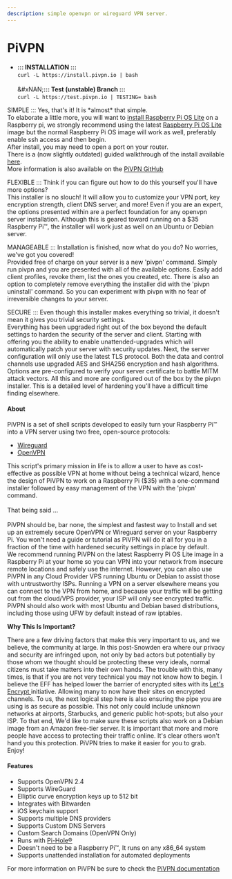 ```yaml
---
description: simple openvpn or wireguard VPN server.
---
```


# PiVPN



* **::: INSTALLATION :::**\
  `curl -L https://install.pivpn.io | bash`\
  \
  &#xNAN;**::: Test (unstable) Branch :::**\
  `curl -L https://test.pivpn.io | TESTING= bash`



SIMPLE ::: Yes, that's it! It is \*almost\* that simple.\
To elaborate a little more, you will want to [install Raspberry Pi OS Lite](https://www.raspberrypi.org/documentation/installation/installing-images/README.md) on a Raspberry pi, we strongly recommend using the latest [Raspberry Pi OS Lite](https://www.raspberrypi.org/software/operating-systems/#raspberry-pi-os-32-bit) image but the normal Raspberry Pi OS image will work as well, preferably enable ssh access and then begin.\
After install, you may need to open a port on your router.\
There is a (now slightly outdated) guided walkthrough of the install available [here](https://www.sitepoint.com/setting-up-a-home-vpn-using-your-raspberry-pi/).\
More information is also available on the [PiVPN GitHub](https://github.com/pivpn/pivpn)

FLEXIBLE ::: Think if you can figure out how to do this yourself you'll have more options?\
This installer is no slouch! It will allow you to customize your VPN port, key encryption strength, client DNS server, and more! Even if you are an expert, the options presented within are a perfect foundation for any openvpn server installation. Although this is geared toward running on a $35 Raspberry Pi™, the installer will work just as well on an Ubuntu or Debian server.

MANAGEABLE ::: Installation is finished, now what do you do? No worries, we've got you covered!\
Provided free of charge on your server is a new 'pivpn' command. Simply run pivpn and you are presented with all of the available options. Easily add client profiles, revoke them, list the ones you created, etc. There is also an option to completely remove everything the installer did with the 'pivpn uninstall' command. So you can experiment with pivpn with no fear of irreversible changes to your server.

SECURE ::: Even though this installer makes everything so trivial, it doesn't mean it gives you trivial security settings.\
Everything has been upgraded right out of the box beyond the default settings to harden the security of the server and client. Starting with offering you the ability to enable unattended-upgrades which will automatically patch your server with security updates. Next, the server configuration will only use the latest TLS protocol. Both the data and control channels use upgraded AES and SHA256 encryption and hash algorithms. Options are pre-configured to verify your server certificate to battle MITM attack vectors. All this and more are configured out of the box by the pivpn installer. This is a detailed level of hardening you'll have a difficult time finding elsewhere.

#### About

PiVPN is a set of shell scripts developed to easily turn your Raspberry Pi™ into a VPN server using two free, open-source protocols:

* [Wireguard](https://www.wireguard.com/)
* [OpenVPN](https://openvpn.net/)

This script's primary mission in life is to allow a user to have as cost-effective as possible VPN at home without being a technical wizard, hence the design of PiVPN to work on a Raspberry Pi ($35) with a one-command installer followed by easy management of the VPN with the 'pivpn' command.\
\
That being said ...\
\
PiVPN should be, bar none, the simplest and fastest way to Install and set up an extremely secure OpenVPN or Wireguard server on your Raspberry Pi. You won't need a guide or tutorial as PiVPN will do it all for you in a fraction of the time with hardened security settings in place by default.\
We recommend running PiVPN on the latest Raspberry Pi OS Lite image in a Raspberry Pi at your home so you can VPN into your network from insecure remote locations and safely use the internet. However, you can also use PiVPN in any Cloud Provider VPS running Ubuntu or Debian to assist those with untrustworthy ISPs. Running a VPN on a server elsewhere means you can connect to the VPN from home, and because your traffic will be getting out from the cloud/VPS provider, your ISP will only see encrypted traffic.\
PiVPN should also work with most Ubuntu and Debian based distributions, including those using UFW by default instead of raw iptables.

**Why This Is Important?**

There are a few driving factors that make this very important to us, and we believe, the community at large. In this post-Snowden era where our privacy and security are infringed upon, not only by bad actors but potentially by those whom we thought should be protecting these very ideals, normal citizens must take matters into their own hands. The trouble with this, many times, is that if you are not very technical you may not know how to begin. I believe the EFF has helped lower the barrier of encrypted sites with its [Let's Encrypt ](https://www.eff.org/deeplinks/2014/11/certificate-authority-encrypt-entire-web)initiative. Allowing many to now have their sites on encrypted channels. To us, the next logical step here is also ensuring the pipe you are using is as secure as possible. This not only could include unknown networks at airports, Starbucks, and generic public hot-spots; but also your ISP. To that end, We'd like to make sure these scripts also work on a Debian image from an Amazon free-tier server. It is important that more and more people have access to protecting their traffic online. It's clear others won't hand you this protection. PiVPN tries to make it easier for you to grab.\
Enjoy!

#### Features

* Supports OpenVPN 2.4
* Supports WireGuard
* Elliptic curve encryption keys up to 512 bit
* Integrates with Bitwarden
* iOS keychain support
* Supports multiple DNS providers
* Supports Custom DNS Servers
* Custom Search Domains (OpenVPN Only)
* Runs with [Pi-Hole®](https://pi-hole.net/)
* Doesn't need to be a Raspberry Pi™, It runs on any x86\_64 system
* Supports unattended installation for automated deployments

For more information on PiVPN be sure to check the [PiVPN documentation](https://docs.pivpn.io/)
